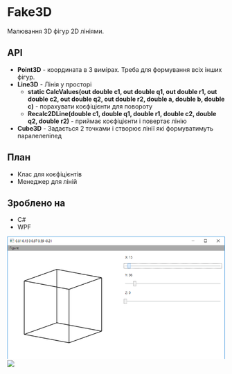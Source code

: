 ﻿# Fake3D
 Малювання 3D фігур 2D лініями.

## API
 * **Point3D** - координата в 3 вимірах. Треба для формування всіх інших фігур.
 * **Line3D** - Лінія у просторі
	* **static CalcValues(out double c1, out double q1, out double r1, out double c2, out double q2, out double r2, double a, double b, double c)** - порахувати коєфіцієнти для повороту
	* **Recalc2DLine(double c1, double q1, double r1, double c2, double q2, double r2)** - приймає коєфіцієнти і повертає лінію
 * **Cube3D** - Задається 2 точками і створює лінії які формуватимуть паралелепіпед
 
## План
 * Клас для коєфіцієнтів
 * Менеджер для ліній
 
## Зроблено на
 * С#
 * WPF

![](readme/1.png)
![](readme/21.png)
